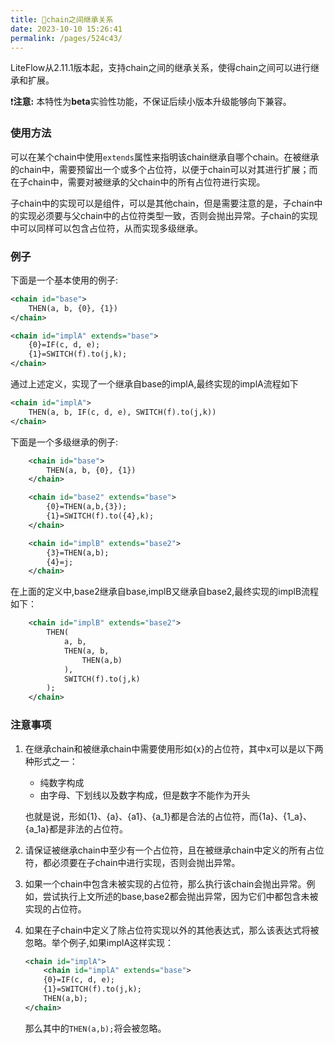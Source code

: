 ```yaml
---
title: 🥑chain之间继承关系
date: 2023-10-10 15:26:41
permalink: /pages/524c43/
---
```

LiteFlow从2.11.1版本起，支持chain之间的继承关系，使得chain之间可以进行继承和扩展。

❗**注意:** 本特性为**beta**实验性功能，不保证后续小版本升级能够向下兼容。

### 使用方法
可以在某个chain中使用```extends```属性来指明该chain继承自哪个chain。在被继承的chain中，需要预留出一个或多个占位符，以便于chain可以对其进行扩展；而在子chain中，需要对被继承的父chain中的所有占位符进行实现。

子chain中的实现可以是组件，可以是其他chain，但是需要注意的是，子chain中的实现必须要与父chain中的占位符类型一致，否则会抛出异常。子chain的实现中可以同样可以包含占位符，从而实现多级继承。


### 例子
下面是一个基本使用的例子:
``` xml
<chain id="base">
    THEN(a, b, {0}, {1})
</chain>

<chain id="implA" extends="base">
    {0}=IF(c, d, e);
    {1}=SWITCH(f).to(j,k);
</chain>
```
通过上述定义，实现了一个继承自base的implA,最终实现的implA流程如下
``` xml
<chain id="implA">
    THEN(a, b, IF(c, d, e), SWITCH(f).to(j,k))
</chain>
```

下面是一个多级继承的例子:
``` xml
    <chain id="base">
        THEN(a, b, {0}, {1})
    </chain>

    <chain id="base2" extends="base">
        {0}=THEN(a,b,{3});
        {1}=SWITCH(f).to({4},k);
    </chain>

    <chain id="implB" extends="base2">
        {3}=THEN(a,b);
        {4}=j;
    </chain>
```
在上面的定义中,base2继承自base,implB又继承自base2,最终实现的implB流程如下：
``` xml
    <chain id="implB" extends="base2">
        THEN(
            a, b,
            THEN(a, b,
                THEN(a,b)
            ),
            SWITCH(f).to(j,k) 
        );
    </chain>
```

### 注意事项
1. 在继承chain和被继承chain中需要使用形如{x}的占位符，其中x可以是以下两种形式之一：
    - 纯数字构成
    - 由字母、下划线以及数字构成，但是数字不能作为开头

    也就是说，形如{1}、{a}、{a1}、{a_1}都是合法的占位符，而{1a}、{1_a}、{a_1a}都是非法的占位符。
2. 请保证被继承chain中至少有一个占位符，且在被继承chain中定义的所有占位符，都必须要在子chain中进行实现，否则会抛出异常。
3. 如果一个chain中包含未被实现的占位符，那么执行该chain会抛出异常。例如，尝试执行上文所述的base,base2都会抛出异常，因为它们中都包含未被实现的占位符。
4. 如果在子chain中定义了除占位符实现以外的其他表达式，那么该表达式将被忽略。举个例子,如果implA这样实现：
   ``` xml
   <chain id="implA">
       <chain id="implA" extends="base">
       {0}=IF(c, d, e);
       {1}=SWITCH(f).to(j,k);
       THEN(a,b);
   </chain>
   ```
   那么其中的```THEN(a,b);```将会被忽略。